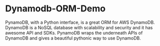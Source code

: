 # Dynamodb-ORM-Demo
PynamoDB, with a Python interface, is a great ORM for AWS DynamoDB. DynamoDB is a NoSQL database with scalability and security and it has awesome API and SDKs. PynamoDB wraps the underneath APIs of DynamoDB and gives a beautiful pythonic way to use DynamoDB.
